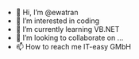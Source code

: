- 👋 Hi, I’m @ewatran
- 👀 I’m interested in coding
- 🌱 I’m currently learning VB.NET
- 💞️ I’m looking to collaborate on ...
- 📫 How to reach me IT-easy GMbH

<!---
ewatran/ewatran is a ✨ special ✨ repository because its `README.md` (this file) appears on your GitHub profile.
You can click the Preview link to take a look at your changes.
--->
